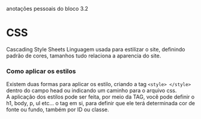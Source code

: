 anotações pessoais do bloco 3.2

# CSS
Cascading Style Sheets
Linguagem usada para estilizar o site, definindo padrão de cores, tamanhos tudo relaciona a aparencia do site.

### Como aplicar os estilos

Existem duas formas para aplicar os estilo, criando a tag `<style> </style>` dentro do campo head ou indicando um caminho para o arquivo css. <br>
A aplicação dos estilos pode ser feita, por meio da TAG, você pode definir o h1, body, p, ul etc... o tag em si, para definir que ele terá determinada cor de fonte ou fundo, também por ID ou classe.